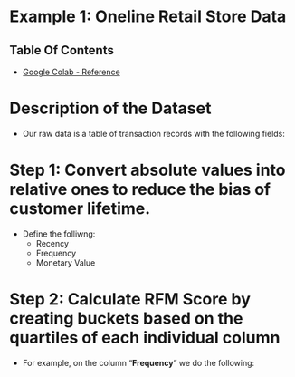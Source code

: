 # Example 1: Oneline Retail Store Data

## Table Of Contents
- [Google Colab - Reference](https://colab.research.google.com/drive/1LyAyI6qXf2vfxZPO3f_WDfnQxvP2fOJu#scrollTo=9KEp9Qvx4ReL)

# Description of the Dataset
* Our raw data is a table of transaction records with the following fields:


# Step 1: Convert absolute values into relative ones to reduce the bias of customer lifetime.
* Define the folliwng:
    - Recency
    - Frequency
    - Monetary Value

# Step 2: Calculate RFM Score by creating buckets based on the quartiles of each individual column
* For example, on the column “__Frequency__” we do the following: